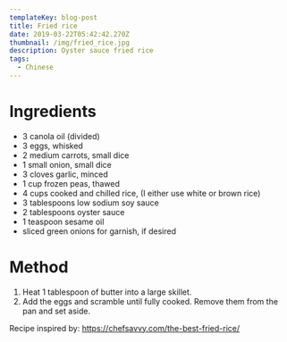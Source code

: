 ```yaml
---
templateKey: blog-post
title: Fried rice
date: 2019-03-22T05:42:42.270Z
thumbnail: /img/fried_rice.jpg
description: Oyster sauce fried rice
tags:
  - Chinese
---
```

# Ingredients

* 3 canola oil (divided)
* 3 eggs, whisked
* 2 medium carrots, small dice
* 1 small onion, small dice
* 3 cloves garlic, minced
* 1 cup frozen peas, thawed
* 4 cups cooked and chilled rice, (I either use white or brown rice)
* 3 tablespoons low sodium soy sauce
* 2 tablespoons oyster sauce
* 1 teaspoon sesame oil
* sliced green onions for garnish, if desired



# Method

1. Heat 1 tablespoon of butter into a large skillet.
2. Add the eggs and scramble until fully cooked. Remove them from the pan and set aside.


Recipe inspired by: <https://chefsavvy.com/the-best-fried-rice/>

